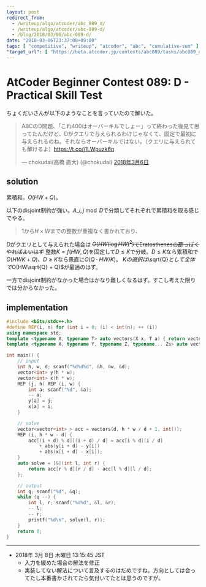 ```yaml
---
layout: post
redirect_from:
  - /writeup/algo/atcoder/abc_089_d/
  - /writeup/algo/atcoder/abc-089-d/
  - /blog/2018/03/06/abc-089-d/
date: "2018-03-06T23:37:08+09:00"
tags: [ "competitive", "writeup", "atcoder", "abc", "cumulative-sum" ]
"target_url": [ "https://beta.atcoder.jp/contests/abc089/tasks/abc089_d" ]
---
```


# AtCoder Beginner Contest 089: D - Practical Skill Test

ちょくだいさんが以下のようなことを言っていたので解いた。

<blockquote class="twitter-tweet" data-lang="ja"><p lang="ja" dir="ltr">ABCのD問題、「これ400はオーバーキルでしょー」って終わった後見て思ってたんだけど、Dがクエリで与えられるわけじゃなくて、固定で最初に与えられるのね。それならオーバーキルではない。（クエリに与えられても解けるよ）<a href="https://t.co/j1LWpuzk6n">https://t.co/j1LWpuzk6n</a></p>&mdash; chokudai(高橋 直大) (@chokudai) <a href="https://twitter.com/chokudai/status/970932654794203137?ref_src=twsrc%5Etfw">2018年3月6日</a></blockquote>
<script async src="https://platform.twitter.com/widgets.js" charset="utf-8"></script>

## solution

累積和。$O(HW + Q)$。

以下のdisjoint制約が強い。$A\_{i, j} \bmod D$で分類してそれぞれで累積和を取る感じでやる。

>   $1$から$H \times W$までの整数が重複なく書かれており、

$D$がクエリとして与えられた場合は <del>$O(HW (\log HW)^2)$でEratosthenesの篩っぽくやればよいはず</del>
整数$K = f(HW, Q)$を固定して$D \le K$で分岐。$D \le K$なら累積和で$O(HWK + Q)$、$D \ge K$なら愚直に$O(Q \cdot HW/K)$。
$Kの選択は$\sqrt{Q}$として全体で$O(HW\sqrt{Q} + Q)$が最適のはず。

一方でdisjoint制約がなかった場合はかなり難しくなるはず。すこし考えた限りでは分からなかった。

## implementation

``` c++
#include <bits/stdc++.h>
#define REP(i, n) for (int i = 0; (i) < int(n); ++ (i))
using namespace std;
template <typename X, typename T> auto vectors(X x, T a) { return vector<T>(x, a); }
template <typename X, typename Y, typename Z, typename... Zs> auto vectors(X x, Y y, Z z, Zs... zs) { auto cont = vectors(y, z, zs...); return vector<decltype(cont)>(x, cont); }

int main() {
    // input
    int h, w, d; scanf("%d%d%d", &h, &w, &d);
    vector<int> y(h * w);
    vector<int> x(h * w);
    REP (j, h) REP (i, w) {
        int a; scanf("%d", &a);
        -- a;
        y[a] = j;
        x[a] = i;
    }

    // solve
    vector<vector<int> > acc = vectors(d, h * w / d + 1, int());
    REP (i, h * w - d) {
        acc[(i + d) % d][(i + d) / d] = acc[i % d][i / d]
            + abs(y[i + d] - y[i])
            + abs(x[i + d] - x[i]);
    }
    auto solve = [&](int l, int r) {
        return acc[r % d][r / d] - acc[l % d][l / d];
    };

    // output
    int q; scanf("%d", &q);
    while (q --) {
        int l, r; scanf("%d%d", &l, &r);
        -- l;
        -- r;
        printf("%d\n", solve(l, r));
    }
    return 0;
}
```

<hr>

-   2018年  3月  8日 木曜日 13:15:45 JST
    -   入力を緩めた場合の解法を修正
    -   実装してない解法について言及するのはだめですね。方向としては合ってたし本番書かされてたら気付いてたとは思うのですが。
